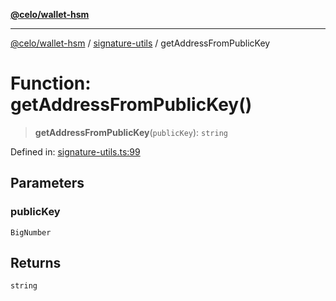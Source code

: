 [**@celo/wallet-hsm**](../../README.md)

***

[@celo/wallet-hsm](../../README.md) / [signature-utils](../README.md) / getAddressFromPublicKey

# Function: getAddressFromPublicKey()

> **getAddressFromPublicKey**(`publicKey`): `string`

Defined in: [signature-utils.ts:99](https://github.com/celo-org/developer-tooling/blob/master/packages/sdk/wallets/wallet-hsm/src/signature-utils.ts#L99)

## Parameters

### publicKey

`BigNumber`

## Returns

`string`
